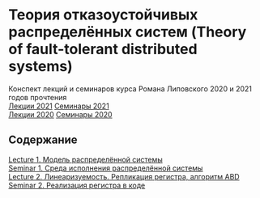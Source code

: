 # Теория отказоустойчивых распределённых систем (Theory of fault-tolerant distributed systems)

Конспект лекций и семинаров курса Романа Липовского 2020 и 2021 годов прочтения\
[Лекции 2021](https://www.youtube.com/playlist?list=PL4_hYwCyhAvaYKF6HkyCximCvlExxxnrC)
[Семинары 2021](https://www.youtube.com/playlist?list=PL4_hYwCyhAvZd6B5fN3yAB0zOCjhgpfgg)\
[Лекции 2020](https://www.youtube.com/playlist?list=PL4_hYwCyhAvZaJ3CJlGo9FxOTA2bS1YyN)
[Семинары 2020](https://www.youtube.com/playlist?list=PL4_hYwCyhAvZTjajkPpwgR29jyx81lMCl)

## Содержание

[Lecture 1. Модель распределённой системы](https://github.com/ddvamp/distributed-db-learning/blob/main/notes/dist-sys-mipt/lectures/lecture-1.md)\
[Seminar 1. Среда исполнения распределённой системы](https://github.com/ddvamp/distributed-db-learning/blob/main/notes/dist-sys-mipt/seminars/seminar-1.md)\
[Lecture 2. Линеаризуемость. Репликация регистра, алгоритм ABD](https://github.com/ddvamp/distributed-db-learning/blob/main/notes/dist-sys-mipt/lectures/lecture-2.md)\
[Seminar 2. Реализация регистра в коде](https://github.com/ddvamp/distributed-db-learning/blob/main/notes/dist-sys-mipt/seminars/seminar-2.md)
